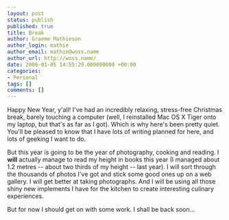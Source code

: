 ```yaml
---
layout: post
status: publish
published: true
title: Break
author: Graeme Mathieson
author_login: mathie
author_email: mathie@woss.name
author_url: http://woss.name/
date: 2006-01-05 14:55:29.000000000 +00:00
categories:
- Personal
tags: []
comments: []
---
```

Happy New Year, y'all!  I've had an incredibly relaxing, stress-free Christmas break, barely touching a computer (well, I reinstalled Mac OS X Tiger onto my laptop, but that's as far as I got).  Which is why here's been pretty quiet.  You'll be pleased to know that I have lots of writing planned for here, and lots of geeking I want to do.

But this year is going to be the year of photography, cooking and reading.  I <strong>will</strong> actually manage to read my height in books this year (I managed about 1.2 metres -- about two thirds of my height -- last year).  I will sort through the thousands of photos I've got and stick some good ones up on a web gallery.  I will get better at taking photographs.  And I will be using all those shiny new implements I have for the kitchen to create interesting culinary experiences.

But for now I should get on with some work.  I shall be back soon...
